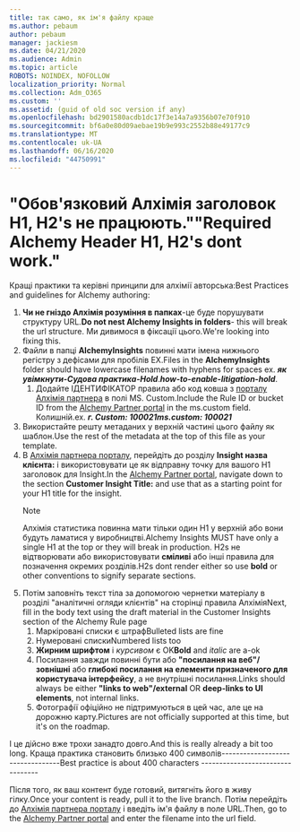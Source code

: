 ```yaml
---
title: так само, як ім'я файлу краще
ms.author: pebaum
author: pebaum
manager: jackiesm
ms.date: 04/21/2020
ms.audience: Admin
ms.topic: article
ROBOTS: NOINDEX, NOFOLLOW
localization_priority: Normal
ms.collection: Adm_O365
ms.custom: ''
ms.assetid: (guid of old soc version if any)
ms.openlocfilehash: bd2901580acdb1dc17f3e14a7a9356b07e70f910
ms.sourcegitcommit: bf6a0e80d09aebae19b9e993c2552b88e49177c9
ms.translationtype: MT
ms.contentlocale: uk-UA
ms.lasthandoff: 06/16/2020
ms.locfileid: "44750991"
---
```

# <a name="required-alchemy-header-h1-h2s-dont-work"></a><span data-ttu-id="01990-102">"Обов'язковий Алхімія заголовок H1, H2's не працюють."</span><span class="sxs-lookup"><span data-stu-id="01990-102">"Required Alchemy Header H1, H2's dont work."</span></span>
<span data-ttu-id="01990-103">Кращі практики та керівні принципи для алхімії авторська:</span><span class="sxs-lookup"><span data-stu-id="01990-103">Best Practices and guidelines for Alchemy authoring:</span></span>

1. <span data-ttu-id="01990-104">**Чи не гніздо Алхімія розуміння в папках**-це буде порушувати структуру URL.</span><span class="sxs-lookup"><span data-stu-id="01990-104">**Do not nest Alchemy Insights in folders**- this will break the url structure.</span></span> <span data-ttu-id="01990-105">Ми дивимося в фіксації цього.</span><span class="sxs-lookup"><span data-stu-id="01990-105">We're looking into fixing this.</span></span>
1. <span data-ttu-id="01990-106">Файли в папці **AlchemyInsights** повинні мати імена нижнього регістру з дефісами для пробілів EX.</span><span class="sxs-lookup"><span data-stu-id="01990-106">Files in the **AlchemyInsights** folder should have lowercase filenames with hyphens for spaces ex.</span></span> <span data-ttu-id="01990-107">***як увімкнути-Судова практика-Hold***.</span><span class="sxs-lookup"><span data-stu-id="01990-107">***how-to-enable-litigation-hold***.</span></span>
    1. <span data-ttu-id="01990-108">Додайте ІДЕНТИФІКАТОР правила або код ковша з [порталу Алхімія партнера](https://alchemyportal.azurewebsites.net) в полі MS. Custom.</span><span class="sxs-lookup"><span data-stu-id="01990-108">Include the Rule ID or bucket ID from the [Alchemy Partner portal](https://alchemyportal.azurewebsites.net) in the ms.custom field.</span></span> <span data-ttu-id="01990-109">Колишній.</span><span class="sxs-lookup"><span data-stu-id="01990-109">ex.</span></span> <span data-ttu-id="01990-110">***г. Custom: 100021***</span><span class="sxs-lookup"><span data-stu-id="01990-110">***ms.custom: 100021***</span></span>
1. <span data-ttu-id="01990-111">Використайте решту метаданих у верхній частині цього файлу як шаблон.</span><span class="sxs-lookup"><span data-stu-id="01990-111">Use the rest of the metadata at the top of this file as your template.</span></span>
1. <span data-ttu-id="01990-112">В [Алхімія партнера порталу](https://alchemyportal.azurewebsites.net), перейдіть до розділу **Insight назва клієнта:** і використовувати це як відправну точку для вашого H1 заголовок для Insight.</span><span class="sxs-lookup"><span data-stu-id="01990-112">In the [Alchemy Partner portal](https://alchemyportal.azurewebsites.net), navigate down to the section **Customer Insight Title:** and use that as a starting point for your H1 title for the insight.</span></span> 
    > [!NOTE]
    > <span data-ttu-id="01990-113">Алхімія статистика повинна мати тільки один H1 у верхній або вони будуть ламатися у виробництві.</span><span class="sxs-lookup"><span data-stu-id="01990-113">Alchemy Insights MUST have only a single H1 at the top or they will break in production.</span></span> <span data-ttu-id="01990-114">H2s не відтворювати або використовувати **сміливі** або інші правила для позначення окремих розділів.</span><span class="sxs-lookup"><span data-stu-id="01990-114">H2s dont render either so use **bold** or other conventions to signify separate sections.</span></span>
1. <span data-ttu-id="01990-115">Потім заповніть текст тіла за допомогою чернетки матеріалу в розділі "аналітичні огляди клієнтів" на сторінці правила Алхімія</span><span class="sxs-lookup"><span data-stu-id="01990-115">Next, fill in the body text using the draft material in the Customer Insights section of the Alchemy Rule page</span></span>
    1. <span data-ttu-id="01990-116">Маркіровані списки є штраф</span><span class="sxs-lookup"><span data-stu-id="01990-116">Bulleted lists are fine</span></span>
    1. <span data-ttu-id="01990-117">Нумеровані списки</span><span class="sxs-lookup"><span data-stu-id="01990-117">Numbered lists too</span></span>
    1. <span data-ttu-id="01990-118">**Жирним шрифтом** і *курсивом* є OK</span><span class="sxs-lookup"><span data-stu-id="01990-118">**Bold** and *italic* are a-ok</span></span>
    1. <span data-ttu-id="01990-119">Посилання завжди повинні бути або **"посилання на веб"/зовнішні** або **глибокі посилання на елементи призначеного для користувача інтерфейсу**, а не внутрішні посилання.</span><span class="sxs-lookup"><span data-stu-id="01990-119">Links should always be either **"links to web"/external** OR **deep-links to UI elements**, not internal links.</span></span>
    1. <span data-ttu-id="01990-120">Фотографії офіційно не підтримуються в цей час, але це на дорожню карту.</span><span class="sxs-lookup"><span data-stu-id="01990-120">Pictures are not officially supported at this time, but it's on the roadmap.</span></span>

<span data-ttu-id="01990-121">І це дійсно вже трохи занадто довго.</span><span class="sxs-lookup"><span data-stu-id="01990-121">And this is really already a bit too long.</span></span> <span data-ttu-id="01990-122">Краща практика становить близько 400 символів---------------------------------</span><span class="sxs-lookup"><span data-stu-id="01990-122">Best practice is about 400 characters ---------------------------------</span></span>

<span data-ttu-id="01990-123">Після того, як ваш контент буде готовий, витягніть його в живу гілку.</span><span class="sxs-lookup"><span data-stu-id="01990-123">Once your content is ready, pull it to the live branch.</span></span> <span data-ttu-id="01990-124">Потім перейдіть до [Алхімія партнера порталу](https://alchemyportal.azurewebsites.net) і введіть ім'я файлу в поле URL.</span><span class="sxs-lookup"><span data-stu-id="01990-124">Then, go to the [Alchemy Partner portal](https://alchemyportal.azurewebsites.net) and enter the filename into the url field.</span></span> 